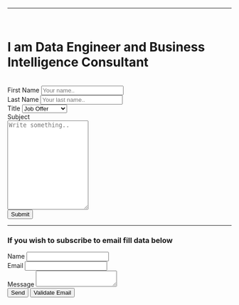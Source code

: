 <script type="text/javascript" src="https://cdn.jsdelivr.net/npm/@emailjs/browser@3/dist/email.min.js"></script>
<script type="text/javascript">
    (function() {
        // https://dashboard.emailjs.com/admin/account
        emailjs.init('T04vjc-ugM4jOvwZ2');
    })();
</script>
<script type="text/javascript">
    window.onload = function() {
        document.getElementById('contact-form').addEventListener('submit', function(event) {
            event.preventDefault();
            if valid_email($('input[name=user_email]').val())  {
              // generate a five digit number for the contact_number variable  
              this.contact_number.value = Math.random() * 100000 | 0;
              // these IDs from the previous steps
              emailjs.sendForm('service_4xyaq4h', 'template_fbrmfwm', this)
                  .then(function() {
                      console.log('SUCCESS!');
                  }, function(error) {
                      console.log('FAILED...', error);
                  });
          });
        }
    }
</script>
<hr/>
<br>
<h1>
I am Data Engineer and Business Intelligence Consultant
</h1>

<br>
<div class="form">
  <form id="form" class="form" method="post" halign="center" action="mailto:miro5lav@10g.pl">
    <label for="fname">First Name</label>
    <input type="text" id="fname" name="firstname" placeholder="Your name..">
    <br>
    <label for="lname">Last Name</label>
    <input type="text" id="lname" name="lastname" placeholder="Your last name..">
    <br>
    <label for="country">Title</label>
    <select id="country" name="country">
      <option value="job">Job Offer</option>
      <option value="teamwork">Collaboration</option>
      <option value="money">Special Offer</option>
    </select>
    <br>
    <label for="subject">Subject</label> <br>
    <textarea halign="center" id="subject" name="subject" placeholder="Write something.." style="height:200px;"></textarea>
    <br>
    <input type="submit" value="Submit">   
  <hr/>
<h3> If you wish to subscribe to email fill data below</h3>
  </form>
      <form class="form" id="contact-form">
        <input type="hidden" name="contact_number">
        <label>Name</label>
        <input type="text" name="user_name"><br>
        <label>Email</label>
        <input type="email" name="user_email"><br>
        <label>Message</label>
        <textarea name="message"></textarea><br>
        <input type="submit" value="Send">
        <button onclick="valid_email($('input[name=user_email]').val())"> Validate Email </button>
        </form>
</div>